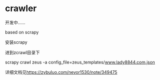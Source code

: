 # crawler
开发中……

based on scrapy

安装scrapy

进到zcrawl目录下

scrapy crawl zeus -a config_file=zeus_templates/www.lady8844.com.json

详细文档见<https://zybuluo.com/nevor1530/note/349475>
